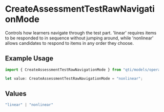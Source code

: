# CreateAssessmentTestRawNavigationMode

Controls how learners navigate through the test part. 'linear' requires items to be responded to in sequence without jumping around, while 'nonlinear' allows candidates to respond to items in any order they choose.

## Example Usage

```typescript
import { CreateAssessmentTestRawNavigationMode } from "qti/models/operations";

let value: CreateAssessmentTestRawNavigationMode = "nonlinear";
```

## Values

```typescript
"linear" | "nonlinear"
```